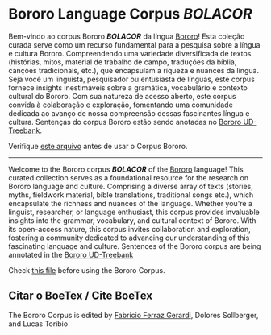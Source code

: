 # Bororo Language Corpus _BOLACOR_

Bem-vindo ao corpus Bororo **_BOLACOR_** da língua [Bororo]()! Esta coleção curada serve como um recurso fundamental para a pesquisa sobre a língua e cultura Bororo. Compreendendo uma variedade diversificada de textos (histórias, mitos, material de trabalho de campo, traduções da bíblia, canções tradicionais, etc.), que encapsulam a riqueza e nuances da língua. Seja você um linguista, pesquisador ou entusiasta de línguas, este corpus fornece insights inestimáveis sobre a gramática, vocabulário e contexto cultural do Bororo. Com sua natureza de acesso aberto, este corpus convida à colaboração e exploração, fomentando uma comunidade dedicada ao avanço de nossa compreensão dessas fascinantes língua e cultura. Sentenças do corpus Bororo estão sendo anotadas no [Bororo UD-Treebank](https://github.com/UniversalDependencies/UD_Bororo-BDT/blob/dev/bor_bdt-ud-test.conllu).


Verifique [este arquivo](https://github.com/LanguageStructure/Bororo-Corpus/blob/main/Instructions.md) antes de usar o Corpus Bororo.

---

Welcome to the Bororo corpus **_BOLACOR_** of the [Bororo]() language! This curated collection serves as a foundational resource for the research on Bororo language and culture. Comprising a diverse array of texts (stories, myths, fieldwork material, bible translations, traditional songs etc.), which encapsulate the richness and nuances of the language. Whether you're a linguist, researcher, or language enthusiast, this corpus provides invaluable insights into the grammar, vocabulary, and cultural context of Bororo. With its open-access nature, this corpus invites collaboration and exploration, fostering a community dedicated to advancing our understanding of this fascinating language and culture. Sentences of the Bororo corpus are being annotated in the [Bororo UD-Treebank](https://github.com/UniversalDependencies/UD_Bororo-BDT/blob/dev/bor_bdt-ud-test.conllu)



Check [this file](https://github.com/LanguageStructure/Bororo-Corpus/blob/main/Instructions.md) before using the Bororo Corpus.



## Citar o BoeTex / Cite BoeTex

The Bororo Corpus is edited by [Fabrício Ferraz Gerardi](https://languagestructure.github.io), Dolores Sollberger, and Lucas Toribio

